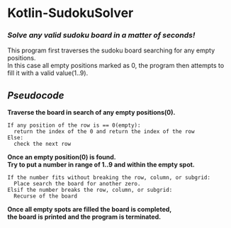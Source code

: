 # Kotlin-SudokuSolver

### ***Solve any valid sudoku board in a matter of seconds!***

This program first traverses the sudoku board searching for any empty positions.  
In this case all empty positions marked as 0, the program then attempts to fill it with a valid value(1..9).

## *Pseudocode*

**Traverse the board in search of any empty positions(0).**

    If any position of the row is == 0(empty):
      return the index of the 0 and return the index of the row
    Else:
      check the next row

**Once an empty position(0) is found.  
Try to put a number in range of 1..9 and within the empty spot.**

    If the number fits without breaking the row, column, or subgrid:
      Place search the board for another zero.
    Elsif the number breaks the row, column, or subgrid:
      Recurse of the board

**Once all empty spots are filled the board is completed,  
the board is printed and the program is terminated.**


